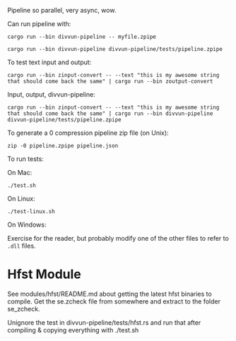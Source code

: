 Pipeline so parallel, very async, wow.

Can run pipeline with:

`cargo run --bin divvun-pipeline -- myfile.zpipe`

`cargo run --bin divvun-pipeline divvun-pipeline/tests/pipeline.zpipe`

To test text input and output:

`cargo run --bin zinput-convert -- --text "this is my awesome string that should come back the same" | cargo run --bin zoutput-convert`

Input, output, divvun-pipeline:

`cargo run --bin zinput-convert -- --text "this is my awesome string that should come back the same" | cargo run --bin divvun-pipeline divvun-pipeline/tests/pipeline.zpipe`

To generate a 0 compression pipeline zip file (on Unix):

`zip -0 pipeline.zpipe pipeline.json`

To run tests:

On Mac:

`./test.sh`

On Linux:

`./test-linux.sh`

On Windows:

Exercise for the reader, but probably modify one of the other files to refer to `.dll` files.

# Hfst Module
See modules/hfst/README.md about getting the latest hfst binaries to compile. Get the se.zcheck file from somewhere and extract to the folder se_zcheck.

Unignore the test in divvun-pipeline/tests/hfst.rs and run that after compiling & copying everything with ./test.sh
